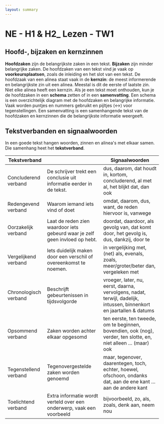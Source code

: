 ```yaml
---
layout: summary
---
```


# NE - H1 & H2_ Lezen - TW1

## Hoofd-, bijzaken en kernzinnen

**Hoofdzaken** zijn de belangrijkste zaken in een tekst. **Bijzaken** zijn minder belangrijke zaken. De hoofdzaken van een tekst vind je vaak op **voorkeursplaatsen**, zoals de inleiding en het slot van een tekst. De hoofdzaak van een alinea staat vaak in de **kernzin**: de meest informerende en belangrijkste zin uit een alinea. Meestal is dit de eerste of laatste zin. Niet elke alinea heeft een kernzin. Als je een tekst moet onthouden, kun je de hoofdzaken in een **schema** zetten of in een **samenvatting**. Een schema is een overzichtelijk diagram met de hoofdzaken en belangrijke informatie. Vaak worden puntjes en nummers gebruikt en pijltjes (↔) voor tegenstellingen. Een samenvatting is een samenhangende tekst van de hoofdzaken en kernzinnen die de belangrijkste informatie weergeeft.

## Tekstverbanden en signaalwoorden

In een goede tekst hangen woorden, zinnen en alinea's met elkaar samen. Die samenhang heet het **tekstverband**.

| **Tekstverband** |  | **Signaalwoorden** |
|----|----|----|
| Concluderend verband | De schrijver trekt een conclusie uit informatie eerder in de tekst. | dus, daarom, dat houdt in, kortom, concluderend, al met al, het blijkt dat, dan ook |
| Redengevend verband | Waarom iemand iets vind of doet | omdat, daarom, dus, want, de reden hiervoor is, vanwege |
| Oorzakelijk verband | Laat de reden zien waardoor iets gebeurd waar je zelf geen invloed op hebt. | doordat, daardoor, als gevolg van, dat komt door, het gevolg is, dus, dankzij, door te |
| Vergelijkend verband | Iets duidelijk maken door een verschil of overeenkomst te noemen. | in vergelijking met, (net) als, evenals, zoals, meer/groter/beter dan, vergeleken met |
| Chronologisch verband | Beschrijft gebeurtenissen in tijdsvolgorde | vroeger, later, nu, eerst, daarna, vervolgens, nadat, terwijl, dadelijk, intussen, binnenkort en jaartallen & datums |
| Opsommend verband | Zaken worden achter elkaar opgesomd | ten eerste, ten tweede, om te beginnen, bovendien, ook (nog), verder, ten slotte, en, niet alleen … (maar) ook |
| Tegenstellend verband | Tegenovergestelde zaken worden genoemd | maar, tegenover, daarentegen, toch, echter, hoewel, ofschoon, ondanks dat, aan de ene kant … aan de andere kant |
| Toelichtend verband | Extra informatie wordt verteld over een onderwerp, vaak een voorbeeld | bijvoorbeeld, zo, als, zoals, denk aan, neem nou |
